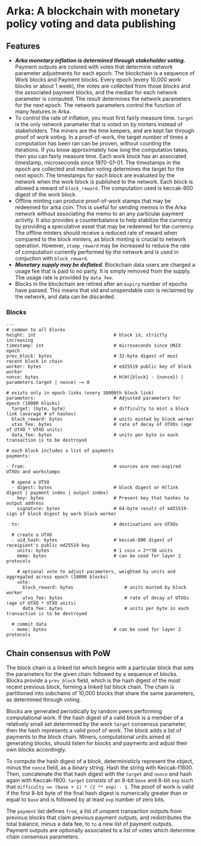 
# Arka: A blockchain with monetary policy voting and data publishing

## Features

- ___Arka monetary inflation is determined through stakeholder voting.___  Payment outputs are colored with votes that determine network parameter adjustments for each epoch.  The blockchain is a sequence of Work blocks and Payment blocks.  Every epoch (every 10,000 work blocks or about 1 week), the votes are collected from those blocks and the associated payment blocks, and the median for each network parameter is computed.  The result determines the network parameters for the next epoch.  The network parameters control the function of many features in Arka.
- To control the rate of inflation, you must first fairly measure time.  `target` is the only network parameter that is voted on by minters instead of stakeholders.  The miners are the time keepers, and are kept fair through proof of work voting.  In a proof-of-work, the target number of times a computation has been ran can be proven, without counting the iterations.  If you know approximately how long the computation takes, then you can fairly measure time.  Each work block has an associated timestamp, microseconds since 1970-01-01.  The timestamps in the epoch are collected and median voting determines the target for the next epoch.  The timestamps for each block are evaluated by the network when the work block is published to the network.  Each block is allowed a reward of `block_reward`.  The computation used is keccak-800 digest of the work block.
- Offline minting can produce proof-of-work stamps that may be redeemed for arka coin.  This is useful for sending memos in the Arka network without associating the memo to an any particular payment activity.  It also provides a counterbalance to help stabilize the currency by providing a speculative asset that may be redeemed for the currency.  The offline minters should receive a reduced rate of reward when compared to the block minters, as block minting is crucial to network operation.  However, `stamp_reward` may be increased to reduce the rate of computation currently performed by the network and is used in conjuction with `block_reward`.
- ___Monetary supply may be deflated___.  Blockchain data users are charged a usage fee that is paid to no party.  It is simply removed from the supply.  The usage rate is provided by `data_fee`.
- Blocks in the blockchain are retired after an `expiry` number of epochs have passed.  This means that old and unspendable coin is reclaimed by the network, and data can be discarded.

### Blocks

    ---
    # common to all blocks
    height: int                             # block id, strictly increasing
    timestamp: int                          # microseconds since UNIX epoch
    prev_block: bytes                       # 32-byte digest of most recent block in chain
    worker: bytes                           # ed25519 public key of block worker
    nonce: bytes                            # H(H({block} - {nonce}) | parameters.target | nonce) ~= 0

    # exists only in epoch links (every 10000th block link)
    parameters:                             # Adjusted parameters for epoch (10000 blocks)
      target: (byte, byte)                  # difficulty to mint a block link (average # of hashes)
      block_reward: bytes                   # units minted by block worker
      utxo_fee: bytes                       # rate of decay of UTXOs (age of UTXO * UTXO units)
      data_fee: bytes                       # units per byte in each transaction is to be destroyed

    # each block includes a list of payments
    payments:

    - from:                                 # sources are non-expired UTXOs and workstamps

      # spend a UTXO
      - digest: bytes                       # block digest or H(link digest | payment index | output index)
        key: bytes                          # Present key that hashes to output address
        signature: bytes                    # 64-byte result of ed25519-sign of block digest by work block worker

      to:                                   # destinations are UTXOs

      # create a UTXO
      - uid_hash: bytes                     # keccak-800 digest of receipient's public ed25519 key
        units: bytes                        # 1 coin = 2**30 units
        memo: bytes                         # can be used for layer 2 protocols

        # optional vote to adjust parameters, weighted by units and aggregated across epoch (10000 blocks)
        vote:
          block_reward: bytes                   # units minted by block worker
          utxo_fee: bytes                       # rate of decay of UTXOs (age of UTXO * UTXO units)
          data_fee: bytes                       # units per byte in each transaction is to be destroyed

      # commit data
      - memo: bytes                         # can be used for layer 2 protocols


## Chain consensus with PoW

The block chain is a linked list which begins with a particular block that sets the parameters for the given chain followed by a sequence of blocks.  Blocks provide a `prev_block` field, which is the hash digest of the most recent previous block, forming a linked list block chain.  The chain is partitioned into subchains of 10,000 blocks that share the same parameters, as determined through voting.

Blocks are generated periodically by random peers performing computational work.  If the hash digest of a valid block is a member of a relatively small set determined by the work `target` consensus parameter, then the hash represents a valid proof of work.  The block adds a list of payments to the block chain.  Miners, computational units aimed at generating blocks, should listen for blocks and payments and adjust their own blocks accordingly.

To compute the hash digest of a block, deterministicly represent the object, minus the `nonce` field, as a binary string.  Hash the string with Keccak-f1600.  Then, concatenate the that hash digest with the `target` and `nonce` and hash again with Keccak-f800.  `target` consists of an 8-bit `base` and 8-bit `exp` such that `difficulty == (base + 1) * (2 ** exp) - 1`.  The proof of work is valid if the first 8-bit byte of the final hash digest is numerically greater than or equal to `base` and is followed by at least `exp` number of zero bits.

The `payment` list defines `from`, a list of unspent transaction outputs from previous blocks that claim previous payment outputs, and redistributes the total balance, minus a data fee, to `to` a new list of payment outputs.  Payment outputs are optionally associated to a list of votes which determine chain consensus parameters.  
